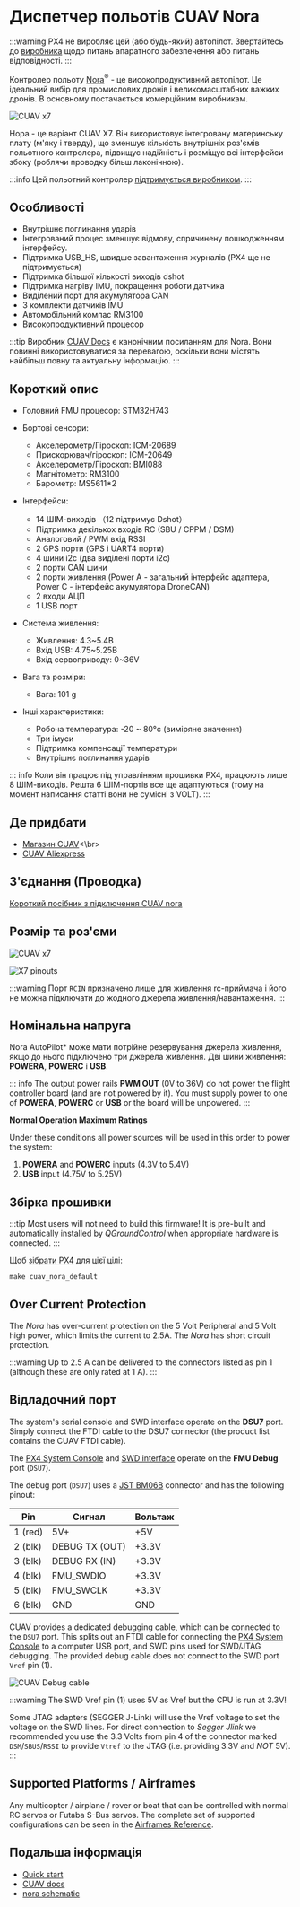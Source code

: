 # Диспетчер польотів CUAV Nora

:::warning PX4 не виробляє цей (або будь-який) автопілот. Звертайтесь до [виробника](https://www.cuav.net) щодо питань апаратного забезпечення або питань відповідності.
:::

Контролер польоту [Nora](https://doc.cuav.net/flight-controller/x7/en/nora.html)<sup>&reg;</sup> - це високопродуктивний автопілот. Це ідеальний вибір для промислових дронів і великомасштабних важких дронів. В основному постачається комерційним виробникам.

![CUAV x7](../../assets/flight_controller/cuav_nora/nora.png)

Нора - це варіант CUAV X7. Він використовує інтегровану материнську плату (м'яку і тверду), що зменшує кількість внутрішніх роз'ємів польотного контролера, підвищує надійність і розміщує всі інтерфейси збоку (роблячи проводку більш лаконічною).

:::info Цей польотний контролер [підтримується виробником](../flight_controller/autopilot_manufacturer_supported.md).
:::

## Особливості

- Внутрішнє поглинання ударів
- Інтегрований процес зменшує відмову, спричинену пошкодженням інтерфейсу.
- Підтримка USB_HS, швидше завантаження журналів (PX4 ще не підтримується)
- Підтримка більшої кількості виходів dshot
- Підтримка нагріву IMU, покращення роботи датчика
- Виділений порт для акумулятора CAN
- 3 комплекти датчиків IMU
- Автомобільний компас RM3100
- Високопродуктивний процесор

:::tip
Виробник [CUAV Docs](https://doc.cuav.net/flight-controller/x7/en/nora.html) є канонічним посиланням для Nora. Вони повинні використовуватися за перевагою, оскільки вони містять найбільш повну та актуальну інформацію.
:::

## Короткий опис

- Головний FMU процесор: STM32H743
- Бортові сенсори:

  - Акселерометр/Гіроскоп: ICM-20689
  - Прискорювач/гіроскоп: ICM-20649
  - Акселерометр/Гіроскоп: BMI088
  - Магнітометр: RM3100
  - Барометр: MS5611\*2

- Інтерфейси:
  - 14 ШІМ-виходів （12 підтримує Dshot）
  - Підтримка декількох входів RC (SBU / CPPM / DSM)
  - Аналоговий / PWM вхід RSSI
  - 2 GPS порти (GPS і UART4 порти)
  - 4 шини i2c (два виділені порти i2c)
  - 2 порти CAN шини
  - 2 порти живлення (Power A - загальний інтерфейс адаптера, Power C - інтерфейс акумулятора DroneCAN)
  - 2 входи АЦП
  - 1 USB порт
- Система живлення:
  - Живлення: 4.3~5.4В
  - Вхід USB: 4.75~5.25В
  - Вхід сервоприводу: 0~36V
- Вага та розміри:
  - Вага: 101 g
- Інші характеристики:
  - Робоча температура: -20 ~ 80°c (виміряне значення)
  - Три імуси
  - Підтримка компенсації температури
  - Внутрішнє поглинання ударів

::: info
Коли він працює під управлінням прошивки PX4, працюють лише 8 ШІМ-виходів.
Решта 6 ШІМ-портів все ще адаптуються (тому на момент написання статті вони не сумісні з VOLT).
:::

## Де придбати

- [Магазин CUAV](https://store.cuav.net)<\br>
- [CUAV Aliexpress](https://www.aliexpress.com/item/4001042501927.html?gps-id=8041884&scm=1007.14677.110221.0&scm_id=1007.14677.110221.0&scm-url=1007.14677.110221.0&pvid=3dc0a3ba-fa82-43d2-b0b3-6280e4329cef&spm=a2g0o.store_home.promoteRecommendProducts_7913969.58)

## З'єднання (Проводка)

[Короткий посібник з підключення CUAV nora](https://doc.cuav.net/flight-controller/x7/en/quick-start/quick-start-nora.html)

## Розмір та роз'єми

![CUAV x7](../../assets/flight_controller/cuav_nora/nora-size.jpg)

![X7 pinouts](../../assets/flight_controller/cuav_nora/nora-pinouts.jpg)

:::warning
Порт `RCIN` призначено лише для живлення rc-приймача і його не можна підключати до жодного джерела живлення/навантаження.
:::

## Номінальна напруга

Nora AutoPilot\* може мати потрійне резервування джерела живлення, якщо до нього підключено три джерела живлення. Дві шини живлення: **POWERA**, **POWERC** і **USB**.

::: info The output power rails **PWM OUT** (0V to 36V) do not power the flight controller board (and are not powered by it). You must supply power to one of **POWERA**, **POWERC** or **USB** or the board will be unpowered.
:::

**Normal Operation Maximum Ratings**

Under these conditions all power sources will be used in this order to power the system:

1. **POWERA** and **POWERC** inputs (4.3V to 5.4V)
2. **USB** input (4.75V to 5.25V)

## Збірка прошивки

:::tip
Most users will not need to build this firmware! It is pre-built and automatically installed by _QGroundControl_ when appropriate hardware is connected.
:::

Щоб [зібрати PX4](../dev_setup/building_px4.md) для цієї цілі:

```
make cuav_nora_default
```

## Over Current Protection

The _Nora_ has over-current protection on the 5 Volt Peripheral and 5 Volt high power, which limits the current to 2.5A. The _Nora_ has short circuit protection.

:::warning
Up to 2.5 A can be delivered to the connectors listed as pin 1 (although these are only rated at 1 A).
:::

## Відладочний порт

The system's serial console and SWD interface operate on the **DSU7** port. Simply connect the FTDI cable to the DSU7 connector (the product list contains the CUAV FTDI cable).

The [PX4 System Console](../debug/system_console.md) and [SWD interface](../debug/swd_debug.md) operate on the **FMU Debug** port (`DSU7`).

The debug port (`DSU7`) uses a [JST BM06B](https://www.digikey.com.au/product-detail/en/jst-sales-america-inc/BM06B-GHS-TBT-LF-SN-N/455-1582-1-ND/807850) connector and has the following pinout:

| Pin     | Сигнал         | Вольтаж |
| ------- | -------------- | ------- |
| 1 (red) | 5V+            | +5V     |
| 2 (blk) | DEBUG TX (OUT) | +3.3V   |
| 3 (blk) | DEBUG RX (IN)  | +3.3V   |
| 4 (blk) | FMU_SWDIO      | +3.3V   |
| 5 (blk) | FMU_SWCLK      | +3.3V   |
| 6 (blk) | GND            | GND     |

CUAV provides a dedicated debugging cable, which can be connected to the `DSU7` port. This splits out an FTDI cable for connecting the [PX4 System Console](../debug/system_console.md) to a computer USB port, and SWD pins used for SWD/JTAG debugging. The provided debug cable does not connect to the SWD port `Vref` pin (1).

![CUAV Debug cable](../../assets/flight_controller/cuav_v5_plus/cuav_v5_debug_cable.jpg)

:::warning
The SWD Vref pin (1) uses 5V as Vref but the CPU is run at 3.3V!

Some JTAG adapters (SEGGER J-Link) will use the Vref voltage to set the voltage on the SWD lines. For direct connection to _Segger Jlink_ we recommended you use the 3.3 Volts from pin 4 of the connector marked `DSM`/`SBUS`/`RSSI` to provide `Vtref` to the JTAG (i.e. providing 3.3V and _NOT_ 5V).
:::

## Supported Platforms / Airframes

Any multicopter / airplane / rover or boat that can be controlled with normal RC servos or Futaba S-Bus servos. The complete set of supported configurations can be seen in the [Airframes Reference](../airframes/airframe_reference.md).

## Подальша інформація

- [Quick start](https://doc.cuav.net/flight-controller/x7/en/quick-start/quick-start-nora.html)
- [CUAV docs](http://doc.cuav.net)
- [nora schematic](https://github.com/cuav/hardware/tree/master/X7_Autopilot)
